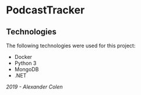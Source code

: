 # PodcastTracker

## Technologies
The following technologies were used for this project:
* Docker
* Python 3
* MongoDB
* .NET

_2019 - Alexander Colen_
